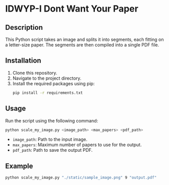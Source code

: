 
# IDWYP-I Dont Want Your Paper

## Description
This Python script takes an image and splits it into segments, each fitting on a letter-size paper. The segments are then compiled into a single PDF file.

## Installation
1. Clone this repository.
2. Navigate to the project directory.
3. Install the required packages using pip:
    ```bash
    pip install -r requirements.txt
    ```

## Usage
Run the script using the following command:
```bash
python scale_my_image.py <image_path> <max_papers> <pdf_path>
```

- `image_path`: Path to the input image.
- `max_papers`: Maximum number of papers to use for the output.
- `pdf_path`: Path to save the output PDF.

## Example
```bash
python scale_my_image.py "./static/sample_image.png" 9 "output.pdf"
```
